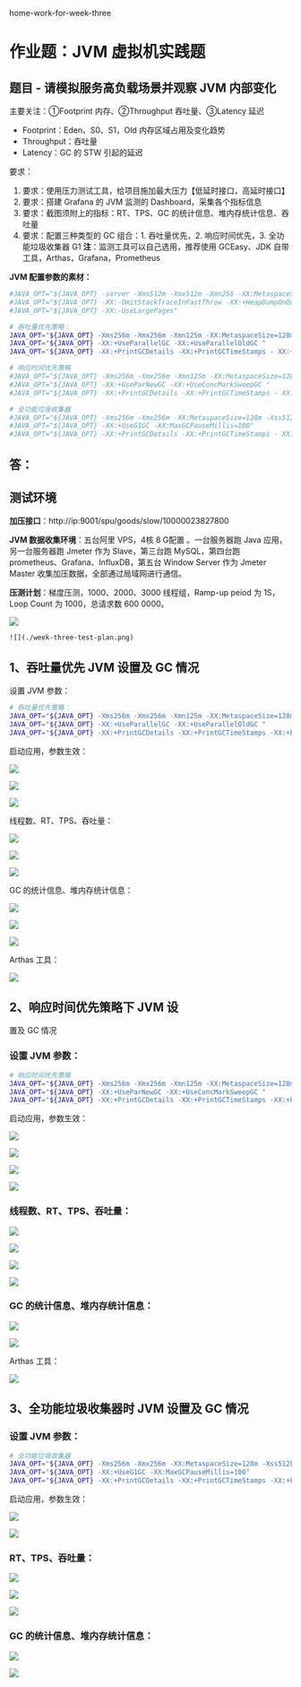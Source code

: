 home-work-for-week-three

# 作业题：JVM 虚拟机实践题

## 题目 - 请模拟服务高负载场景并观察 JVM 内部变化

主要关注：①Footprint 内存、②Throughput 吞吐量、③Latency 延迟

- Footprint：Eden、S0、S1，Old 内存区域占用及变化趋势
- Throughput：吞吐量
- Latency：GC 的 STW 引起的延迟



要求：

1. 要求：使用压力测试工具，给项目施加最大压力【低延时接口，高延时接口】
2. 要求：搭建 Grafana 的 JVM 监测的 Dashboard，采集各个指标信息
3. 要求：截图须附上的指标：RT、TPS、GC 的统计信息、堆内存统计信息、吞吐量
4. 要求：配置三种类型的 GC 组合：1. 吞吐量优先，2. 响应时间优先，3. 全功能垃圾收集器 G1 **注**：监测工具可以自己选用，推荐使用 GCEasy、JDK 自带工具，Arthas，Grafana，Prometheus



**JVM 配置参数的素材：**

```Bash
#JAVA_OPT="${JAVA_OPT} -server -Xms512m -Xmx512m -Xmn256 -XX:MetaspaceSize=128m -XX:MaxMetaspaceSize=320m"
#JAVA_OPT="${JAVA_OPT} -XX:-OmitStackTraceInFastThrow -XX:+HeapDumpOnOutOfMemoryError -XX:HeapDumpPath=${BASE_DIR}/logs/java_heapdump.hprof"
#JAVA_OPT="${JAVA_OPT} -XX:-UseLargePages"

# 吞吐量优先策略： 
JAVA_OPT="${JAVA_OPT} -Xms256m -Xmx256m -Xmn125m -XX:MetaspaceSize=128m - Xss512k"
JAVA_OPT="${JAVA_OPT} -XX:+UseParallelGC -XX:+UseParallelOldGC "
JAVA_OPT="${JAVA_OPT} -XX:+PrintGCDetails -XX:+PrintGCTimeStamps - XX:+PrintGCDateStamps -XX:+PrintHeapAtGC -Xloggc:${BASE_DIR}/logs/gc-ps- po.log"

# 响应时间优先策略 
#JAVA_OPT="${JAVA_OPT} -Xms256m -Xmx256m -Xmn125m -XX:MetaspaceSize=128m - Xss512k" 
#JAVA_OPT="${JAVA_OPT} -XX:+UseParNewGC -XX:+UseConcMarkSweepGC "
#JAVA_OPT="${JAVA_OPT} -XX:+PrintGCDetails -XX:+PrintGCTimeStamps - XX:+PrintGCDateStamps -XX:+PrintHeapAtGC -Xloggc:${BASE_DIR}/logs/gc-parnew- cms.log" 

# 全功能垃圾收集器 
#JAVA_OPT="${JAVA_OPT} -Xms256m -Xmx256m -XX:MetaspaceSize=128m -Xss512k"
#JAVA_OPT="${JAVA_OPT} -XX:+UseG1GC -XX:MaxGCPauseMillis=100"
#JAVA_OPT="${JAVA_OPT} -XX:+PrintGCDetails -XX:+PrintGCTimeStamps - XX:+PrintGCDateStamps -XX:+PrintHeapAtGC -Xloggc:${BASE_DIR}/logs/gc-g- one.log"
```



## 答：

## 测试环境

**加压接口**：http://ip:9001/spu/goods/slow/10000023827800

**JVM 数据收集环境**：五台阿里 VPS，4核 8 G配置 。一台服务器跑 Java 应用，另一台服务器跑 Jmeter 作为 Slave，第三台跑 MySQL，第四台跑 prometheus、Grafana、InfluxDB，第五台 Window Server 作为 Jmeter Master 收集加压数据，全部通过局域网进行通信。

**压测计划**：梯度压测，1000、2000、3000 线程组，Ramp-up peiod 为 1S，Loop Count 为 1000，总请求数 600 0000。



![](./week-three-test-plan.png)

`![](./week-three-test-plan.png)`



## 1、吞吐量优先 JVM 设置及 GC 情况

设置 JVM 参数：

```Bash
# 吞吐量优先策略： 
JAVA_OPT="${JAVA_OPT} -Xms256m -Xmx256m -Xmn125m -XX:MetaspaceSize=128m -Xss512k " 
JAVA_OPT="${JAVA_OPT} -XX:+UseParallelGC -XX:+UseParallelOldGC "
JAVA_OPT="${JAVA_OPT} -XX:+PrintGCDetails -XX:+PrintGCTimeStamps -XX:+PrintGCDateStamps -XX:+PrintHeapAtGC -Xloggc:${BASE_DIR}/logs/gc-ps-po.log" 
```

启动应用，参数生效：

![](test-section-one-001.png)

![](test-section-one-002.png)

![](test-section-one-003.png)



线程数、RT、TPS、吞吐量：

![](test-section-one-004.png)

![](test-section-one-005.png)

![](test-section-one-006.png)



GC 的统计信息、堆内存统计信息：

![](test-section-one-007.png)



![](test-section-one-008.png)



![](test-section-one-009.png)



Arthas 工具：

![](test-section-one-010.png)



## 2、响应时间优先策略下  JVM 设

置及 GC 情况

### 设置 JVM 参数：

```Bash
# 响应时间优先策略 
JAVA_OPT="${JAVA_OPT} -Xms256m -Xmx256m -Xmn125m -XX:MetaspaceSize=128m -Xss512k " 
JAVA_OPT="${JAVA_OPT} -XX:+UseParNewGC -XX:+UseConcMarkSweepGC "
JAVA_OPT="${JAVA_OPT} -XX:+PrintGCDetails -XX:+PrintGCTimeStamps -XX:+PrintGCDateStamps -XX:+PrintHeapAtGC -Xloggc:${BASE_DIR}/logs/gc-parnew-cms.log"
```

启动应用，参数生效： 

![](test-section-two-001.png)



![](test-section-two-002.png)



![](test-section-two-003.png)



![](test-section-two-004.png)



### 线程数、RT、TPS、吞吐量：

![](test-section-two-005.png)



![](test-section-two-006.png)



![](test-section-two-007.png)



![](test-section-two-008.png)



### GC 的统计信息、堆内存统计信息：

![](test-section-two-009.png)



![](test-section-two-010.png)



Arthas 工具：

![](test-section-two-011.png)



## 3、全功能垃圾收集器时  JVM 设置及 GC 情况

### 设置 JVM 参数：

```Bash
# 全功能垃圾收集器 
JAVA_OPT="${JAVA_OPT} -Xms256m -Xmx256m -XX:MetaspaceSize=128m -Xss512k "
JAVA_OPT="${JAVA_OPT} -XX:+UseG1GC -XX:MaxGCPauseMillis=100"
JAVA_OPT="${JAVA_OPT} -XX:+PrintGCDetails -XX:+PrintGCTimeStamps -XX:+PrintGCDateStamps -XX:+PrintHeapAtGC -Xloggc:${BASE_DIR}/logs/gc-g-one.log"
```



启动应用，参数生效：

![](test-section-three-001.png)



![](test-section-three-002.png)



### RT、TPS、吞吐量：

![](test-section-three-003.png)



![](test-section-three-004.png)



![](test-section-three-005.png)



### GC 的统计信息、堆内存统计信息：

![](test-section-three-006.png)



![](test-section-three-007.png)